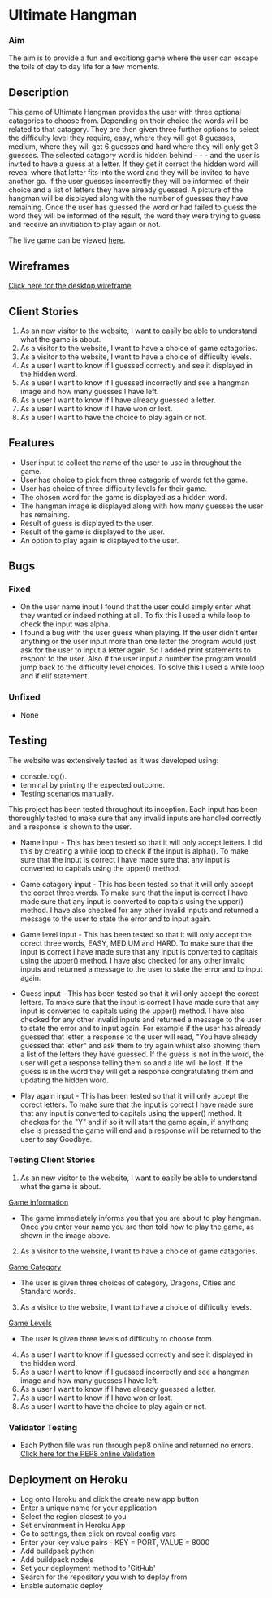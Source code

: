 # Ultimate Hangman

### Aim
The aim is to provide a fun and excitiong game where the user can escape the toils of day to day life for a few moments.

## Description
This game of Ultimate Hangman provides the user with three optional catagories to choose from. Depending on their choice the words will be related to that catagory. They are then given three further options to select the difficulty level they require, easy, where they will get 8 guesses, medium, where they will get 6 guesses and hard where they will only get 3 guesses. The selected catagory word is hidden behind - - - and the user is invited to have a guess at a letter. If they get it correct the hidden word will reveal where that letter fits into the word and they will be invited to have another go. If the user guesses incorrectly they will be informed of their choice and a list of letters they have already guessed. A picture of the hangman will be displayed along with the number of guesses they have remaining. Once the user has guessed the word or had failed to guess the word they will be informed of the result, the word they were trying to guess and receive an invitiation to play again or not.

The live game can be viewed [here](https://ultimate-hangman.herokuapp.com/).

## Wireframes
[Click here for the desktop wireframe](assets/images/hangman.png)

## Client Stories

1. As an new visitor to the website, I want to easily be able to understand what the game is about.
2. As a visitor to the website, I want to have a choice of game catagories.
3. As a visitor to the website, I want to have a choice of difficulty levels.
4. As a user I want to know if I guessed correctly and see it displayed in the hidden word.
5. As a user I want to know if I guessed incorrectly and see a hangman image and how many guesses I have left.
6. As a user I want to know if I have already guessed a letter.
7. As a user I want to know if I have won or lost.
8. As a user I want to have the choice to play again or not.

## Features

* User input to collect the name of the user to use in throughout the game.
* User has choice to pick from three categoris of words fot the game.
* User has choice of three difficulty levels for their game.
* The chosen word for the game is displayed as a hidden word.
* The hangman image is displayed along with how many guesses the user has remaining.
* Result of guess is displayed to the user.
* Result of the game is displayed to the user.
* An option to play again is displayed to the user.

## Bugs
### Fixed
* On the user name input I found that the user could simply enter what they wanted or indeed nothing at all. To fix this I used a while loop to check the input was alpha.
* I found a bug with the user guess when playing. If the user didn't enter anything or the user input more than one letter the program would just ask for the user to input a letter again. So I added print statements to respont to the user. Also if the user input a number the program would jump back to the difficulty level choices. To solve this I used a while loop and if elif statement.

### Unfixed
* None

## Testing

The website was extensively tested as it was developed using:
* console.log().
* terminal by printing the expected outcome.
* Testing scenarios manually.

This project has been tested throughout its inception. Each input has been thoroughly tested to make sure that any invalid inputs are handled correctly and a response is shown to the user.

* Name input - This has been tested so that it will only accept letters. I did this by creating a while loop to check if the input is alpha(). To make sure that the input is correct I have made sure that any input is converted to capitals using the upper() method.

* Game catagory input - This has been tested so that it will only accept the corect three words. To make sure that the input is correct I have made sure that any input is converted to capitals using the upper() method. I have also checked for any other invalid inputs and returned a message to the user to state the error and to input again.

* Game level input - This has been tested so that it will only accept the corect three words, EASY, MEDIUM and HARD. To make sure that the input is correct I have made sure that any input is converted to capitals using the upper() method. I have also checked for any other invalid inputs and returned a message to the user to state the error and to input again.

* Guess input - This has been tested so that it will only accept the corect letters. To make sure that the input is correct I have made sure that any input is converted to capitals using the upper() method. I have also checked for any other invalid inputs and returned a message to the user to state the error and to input again. For example if the user has already guessed that letter, a response to the user will read, "You have already guessed that letter" and ask them to try again whilst also showing them a list of the letters they have guessed. If the guess is not in the word, the user will get a response telling them so and a life will be lost. If the guess is in the word they will get a response congratulating them and updating the hidden word.

* Play again input - This has been tested so that it will only accept the corect letters. To make sure that the input is correct I have made sure that any input is converted to capitals using the upper() method. It checkes for the "Y" and if so it will start the game again, if anythong else is pressed the game will end and a response will be returned to the user to say Goodbye.

### Testing Client Stories

1. As an new visitor to the website, I want to easily be able to understand what the game is about.

[Game information](assets/images/client_story_1.png)

* The game immediately informs you that you are about to play hangman. Once you enter your name you are then told how to play the game, as shown in the image above.

2. As a visitor to the website, I want to have a choice of game catagories.

[Game Category](assets/images/client_story_2.png)

* The user is given three choices of category, Dragons, Cities and Standard words.

3. As a visitor to the website, I want to have a choice of difficulty levels.

[Game Levels](assets/images/client_story_3.png)

* The user is given three levels of difficulty to choose from.

4. As a user I want to know if I guessed correctly and see it displayed in the hidden word.
5. As a user I want to know if I guessed incorrectly and see a hangman image and how many guesses I have left.
6. As a user I want to know if I have already guessed a letter.
7. As a user I want to know if I have won or lost.
8. As a user I want to have the choice to play again or not.

### Validator Testing

* Each Python file was run through pep8 online and returned no errors.
[Click here for the PEP8 online Validation](assets/images/pep8_validation.png)

## Deployment on Heroku

* Log onto Heroku and click the create new app button
* Enter a unique name for your application
* Select the region closest to you
* Set environment in Heroku App
* Go to settings, then click on reveal config vars
* Enter your key value pairs - KEY = PORT, VALUE = 8000
* Add buildpack python
* Add buildpack nodejs
* Set your deployment method to 'GitHub'
* Search for the repository you wish to deploy from
* Enable automatic deploy